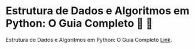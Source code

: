 # Estrutura de Dados e Algoritmos em Python: O Guia Completo :snake: :blue_book:

Estrutura de Dados e Algoritmos em Python: O Guia Completo [Link](https://www.udemy.com/course/estrutura-de-dados-e-algoritmos-python-guia-completo).
